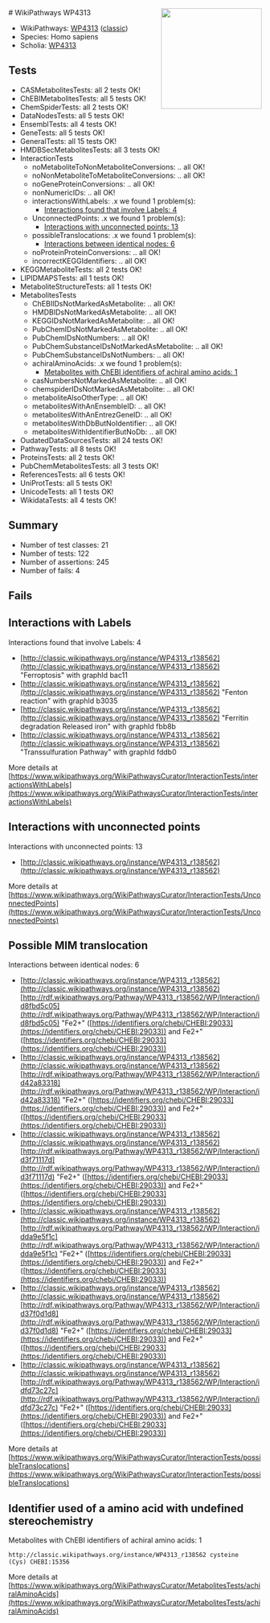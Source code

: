 <img style="float: right; width: 200px" src="https://upload.wikimedia.org/wikipedia/commons/thumb/8/83/Wplogo_with_text_500.png/640px-Wplogo_with_text_500.png" />
# WikiPathways WP4313

* WikiPathways: [WP4313](https://wikipathways.org/pathways/WP4313) ([classic](https://classic.wikipathways.org/instance/WP4313))
* Species: Homo sapiens
* Scholia: [WP4313](https://scholia.toolforge.org/wikipathways/WP4313)
## Tests
* CASMetabolitesTests: all 2 tests OK!
* ChEBIMetabolitesTests: all 5 tests OK!
* ChemSpiderTests: all 2 tests OK!
* DataNodesTests: all 5 tests OK!
* EnsemblTests: all 4 tests OK!
* GeneTests: all 5 tests OK!
* GeneralTests: all 15 tests OK!
* HMDBSecMetabolitesTests: all 3 tests OK!
* InteractionTests
    * noMetaboliteToNonMetaboliteConversions: .. all OK!
    * noNonMetaboliteToMetaboliteConversions: .. all OK!
    * noGeneProteinConversions: .. all OK!
    * nonNumericIDs: .. all OK!
    * interactionsWithLabels: .x we found 1 problem(s):
        * [Interactions found that involve Labels: 4](#630d267b)
    * UnconnectedPoints: .x we found 1 problem(s):
        * [Interactions with unconnected points: 13](#7f1d407a)
    * possibleTranslocations: .x we found 1 problem(s):
        * [Interactions between identical nodes: 6](#1c11820b)
    * noProteinProteinConversions: .. all OK!
    * incorrectKEGGIdentifiers: .. all OK!
* KEGGMetaboliteTests: all 2 tests OK!
* LIPIDMAPSTests: all 1 tests OK!
* MetaboliteStructureTests: all 1 tests OK!
* MetabolitesTests
    * ChEBIIDsNotMarkedAsMetabolite: .. all OK!
    * HMDBIDsNotMarkedAsMetabolite: .. all OK!
    * KEGGIDsNotMarkedAsMetabolite: .. all OK!
    * PubChemIDsNotMarkedAsMetabolite: .. all OK!
    * PubChemIDsNotNumbers: .. all OK!
    * PubChemSubstanceIDsNotMarkedAsMetabolite: .. all OK!
    * PubChemSubstanceIDsNotNumbers: .. all OK!
    * achiralAminoAcids: .x we found 1 problem(s):
        * [Metabolites with ChEBI identifiers of achiral amino acids: 1](#9c17608e)
    * casNumbersNotMarkedAsMetabolite: .. all OK!
    * chemspiderIDsNotMarkedAsMetabolite: .. all OK!
    * metaboliteAlsoOtherType: .. all OK!
    * metabolitesWithAnEnsembleID: .. all OK!
    * metabolitesWithAnEntrezGeneID: .. all OK!
    * metabolitesWithDbButNoIdentifier: .. all OK!
    * metabolitesWithIdentifierButNoDb: .. all OK!
* OudatedDataSourcesTests: all 24 tests OK!
* PathwayTests: all 8 tests OK!
* ProteinsTests: all 2 tests OK!
* PubChemMetabolitesTests: all 3 tests OK!
* ReferencesTests: all 6 tests OK!
* UniProtTests: all 5 tests OK!
* UnicodeTests: all 1 tests OK!
* WikidataTests: all 4 tests OK!


## Summary

* Number of test classes: 21
* Number of tests: 122
* Number of assertions: 245
* Number of fails: 4

## Fails

<a name="630d267b" />

## Interactions with Labels

Interactions found that involve Labels: 4

* [http://classic.wikipathways.org/instance/WP4313_r138562](http://classic.wikipathways.org/instance/WP4313_r138562) "Ferroptosis" with graphId bac11
* [http://classic.wikipathways.org/instance/WP4313_r138562](http://classic.wikipathways.org/instance/WP4313_r138562) "Fenton reaction" with graphId b3035
* [http://classic.wikipathways.org/instance/WP4313_r138562](http://classic.wikipathways.org/instance/WP4313_r138562) "Ferritin degradation
Released iron" with graphId fbb8b
* [http://classic.wikipathways.org/instance/WP4313_r138562](http://classic.wikipathways.org/instance/WP4313_r138562) "Transsulfuration Pathway" with graphId fddb0


More details at [https://www.wikipathways.org/WikiPathwaysCurator/InteractionTests/interactionsWithLabels](https://www.wikipathways.org/WikiPathwaysCurator/InteractionTests/interactionsWithLabels)

<a name="7f1d407a" />

## Interactions with unconnected points

Interactions with unconnected points: 13

* [http://classic.wikipathways.org/instance/WP4313_r138562](http://classic.wikipathways.org/instance/WP4313_r138562)


More details at [https://www.wikipathways.org/WikiPathwaysCurator/InteractionTests/UnconnectedPoints](https://www.wikipathways.org/WikiPathwaysCurator/InteractionTests/UnconnectedPoints)

<a name="1c11820b" />

## Possible MIM translocation

Interactions between identical nodes: 6

* [http://classic.wikipathways.org/instance/WP4313_r138562](http://classic.wikipathways.org/instance/WP4313_r138562) [http://rdf.wikipathways.org/Pathway/WP4313_r138562/WP/Interaction/id8fbd5c05](http://rdf.wikipathways.org/Pathway/WP4313_r138562/WP/Interaction/id8fbd5c05) "Fe2+" ([https://identifiers.org/chebi/CHEBI:29033](https://identifiers.org/chebi/CHEBI:29033)) and 
Fe2+" ([https://identifiers.org/chebi/CHEBI:29033](https://identifiers.org/chebi/CHEBI:29033))
* [http://classic.wikipathways.org/instance/WP4313_r138562](http://classic.wikipathways.org/instance/WP4313_r138562) [http://rdf.wikipathways.org/Pathway/WP4313_r138562/WP/Interaction/id42a83318](http://rdf.wikipathways.org/Pathway/WP4313_r138562/WP/Interaction/id42a83318) "Fe2+" ([https://identifiers.org/chebi/CHEBI:29033](https://identifiers.org/chebi/CHEBI:29033)) and 
Fe2+" ([https://identifiers.org/chebi/CHEBI:29033](https://identifiers.org/chebi/CHEBI:29033))
* [http://classic.wikipathways.org/instance/WP4313_r138562](http://classic.wikipathways.org/instance/WP4313_r138562) [http://rdf.wikipathways.org/Pathway/WP4313_r138562/WP/Interaction/id3f71117d](http://rdf.wikipathways.org/Pathway/WP4313_r138562/WP/Interaction/id3f71117d) "Fe2+" ([https://identifiers.org/chebi/CHEBI:29033](https://identifiers.org/chebi/CHEBI:29033)) and 
Fe2+" ([https://identifiers.org/chebi/CHEBI:29033](https://identifiers.org/chebi/CHEBI:29033))
* [http://classic.wikipathways.org/instance/WP4313_r138562](http://classic.wikipathways.org/instance/WP4313_r138562) [http://rdf.wikipathways.org/Pathway/WP4313_r138562/WP/Interaction/idda9e5f1c](http://rdf.wikipathways.org/Pathway/WP4313_r138562/WP/Interaction/idda9e5f1c) "Fe2+" ([https://identifiers.org/chebi/CHEBI:29033](https://identifiers.org/chebi/CHEBI:29033)) and 
Fe2+" ([https://identifiers.org/chebi/CHEBI:29033](https://identifiers.org/chebi/CHEBI:29033))
* [http://classic.wikipathways.org/instance/WP4313_r138562](http://classic.wikipathways.org/instance/WP4313_r138562) [http://rdf.wikipathways.org/Pathway/WP4313_r138562/WP/Interaction/id37f0d1d8](http://rdf.wikipathways.org/Pathway/WP4313_r138562/WP/Interaction/id37f0d1d8) "Fe2+" ([https://identifiers.org/chebi/CHEBI:29033](https://identifiers.org/chebi/CHEBI:29033)) and 
Fe2+" ([https://identifiers.org/chebi/CHEBI:29033](https://identifiers.org/chebi/CHEBI:29033))
* [http://classic.wikipathways.org/instance/WP4313_r138562](http://classic.wikipathways.org/instance/WP4313_r138562) [http://rdf.wikipathways.org/Pathway/WP4313_r138562/WP/Interaction/idfd73c27c](http://rdf.wikipathways.org/Pathway/WP4313_r138562/WP/Interaction/idfd73c27c) "Fe2+" ([https://identifiers.org/chebi/CHEBI:29033](https://identifiers.org/chebi/CHEBI:29033)) and 
Fe2+" ([https://identifiers.org/chebi/CHEBI:29033](https://identifiers.org/chebi/CHEBI:29033))


More details at [https://www.wikipathways.org/WikiPathwaysCurator/InteractionTests/possibleTranslocations](https://www.wikipathways.org/WikiPathwaysCurator/InteractionTests/possibleTranslocations)

<a name="9c17608e" />

## Identifier used of a amino acid with undefined stereochemistry

Metabolites with ChEBI identifiers of achiral amino acids: 1
```
http://classic.wikipathways.org/instance/WP4313_r138562 cysteine  (Cys) CHEBI:15356
```

More details at [https://www.wikipathways.org/WikiPathwaysCurator/MetabolitesTests/achiralAminoAcids](https://www.wikipathways.org/WikiPathwaysCurator/MetabolitesTests/achiralAminoAcids)

